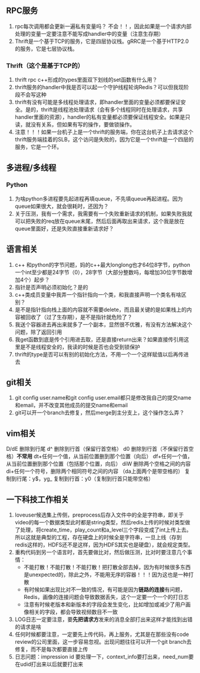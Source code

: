 
## RPC服务
1. rpc每次调用都会更新一遍私有变量吗？ 不会！！，因此如果是一个请求内部处理的变量一定要注意不能写成handler中的变量（注意生存期）
2. Thrift是一个基于TCP的服务，它是四层协议栈。gRRC是一个基于HTTP2.0的服务，它是七层协议栈。
### Thrift（这个是基于TCP的）
1.  thrift rpc c++形成的types里面双下划线的set函数有什么用？
2.  thrift服务的handler中我是否可以起一个守护线程轮询Redis？可以但我现阶段不会写这种
3.  thrift有没有可能是多线程处理请求，即handler里面的变量必须都要保证安全。是的，thrift是线程池处理请求（会有多个线程同时在处理请求，共享handler里面的资源），handler的私有变量都必须要保证线程安全。如果是只读，就没有关系，但如果有写的操作，要做锁操作。
4.  注意！！！如果一台机子上是一个thrift的服务端，你在这台机子上去请求这个thrift服务端挂着的SLB，这个访问是失败的，因为它是一个thrift是一个四层的服务，它是一个环。




## 多进程/多线程
### Python
1. 为啥python多进程要先起进程再填queue，不先填queue再起进程。因为queue如果很大，就会很耗时，还因为？
2. 关于压测，我有一个需求，我需要有一个失败重新请求的机制，如果失败我就可以把失败的req放在queue末尾，然后后面再取出来请求，这个我是放在queue里面好，还是失败直接重新请求好？

## 语言相关
1.  c++ 和python的字节问题，妈的c++最大longlong也才64位8字节，python一个int至少都是24字节（0），28字节（大部分整数吗，每增加30位字节数增加4个）起步？
2.  指针是否声明必须初始化？是的
3. c++类成员变量中我弄一个指针指向一个类，和我直接声明一个类名有啥区别？
4. 是不是指针指向栈上面的内容就不需要delete，而且最关键的是如果栈上的内容被回收了（过了生存期），是不是指针就危险了？
5. 我送个容器进去再出来就多了一个副本，显然很不优雅，有没有方法解决这个问题，除了返回引用
6. 我get函数到底是传个引用进去取，还是直接return出来？如果直接传引用这里是不是线程安全的，我读的时候是否也会受到锁保护
7. thrift的type是否可以有别的初始化方法，不用一个一个这样赋值以后再传进去

## git相关
1. git config user.name和git config user.email都只是修改我自己的提交name和email，并不改变其他成员的提交name和email 
2. git可以开一个branch去修复，然后merge到主分支上，这个操作怎么弄？

## vim相关
D/dE 删除到行尾
d^ 删除到行首（保留行首空格）
d0 删除到行首（不保留行首空格）**不常用**
dt+任何一个值，从当前位置删到那个位置（向后）
df+任何一个值，从当前位置删到那个位置（包括那个位置，向后）
diW 删除两个空格之间的内容
di+任何一个符号，删除两个相同符号之间的内容
（da上面两个是带空格的）
复制到行尾：y$，yg_
复制到行首：y0（复制到行首只能带空格）



## 一下科技工作相关
1. loveuser候选集上传侧，preprocess后存入文件中的全是字符串，即关于video的每一个数据类型此时都是string类型，然后redis上传的时候对类型做了处理，将create_time，play_count和a_level三个字段变成了int上传上去。所以这就是典型的工程，存在硬盘上的时候全是字符串，一旦上线（存到redis这样的，HDFS还不是这样，因为HDFS其实也是硬盘），就会规定类型。
2. 重构代码到另一个语言时，首先要做比对，然后做压测，比对时要注意几个事情：
   +  不能打散！不能打散！不能打散！把打散全部去掉，因为有时候很多东西是unexpected的，除此之外，不能用无序的容器！！！因为这也是一种打散
   +  有时候如果出现比对不一致的情况，有可能是因为**链路的连接**有问题，Redis，画像的连接问题会导致数据丢失，这个一定要一个一个的打日志
   +  注意有时候老版本和新版本的字段会发生变化，比如增加或减少了用户画像相关的字段，都会导致视频数目不一致
3. LOG日志一定要注意，要**先把请求方**发来的消息全部打出来这样才能找到出错的请求是啥
4. 任何时候都要注意，一定要先上传代码，再上服务，尤其是在那些没有code review的公司里面，这一步容易忽视。出现问题往往可以开一个git branch去修复，而不是每次都要直接上传
5. 日志问题：impression id 要处理一下，context_info要打出来，need_num要在udid打出来以后就要打出来
